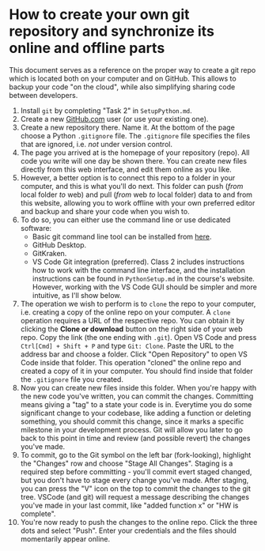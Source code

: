 # How to create your own git repository and synchronize its online and offline parts

This document serves as a reference on the proper way to create a git repo which is located both on your computer and on GitHub. This allows to backup your code "on the cloud", while also simplifying sharing code between developers.

1. Install `git` by completing "Task 2" in `SetupPython.md`.
1. Create a new [GitHub.com](https://github.com) user (or use your existing one).
2. Create a new repository there. Name it. At the bottom of the page choose a Python `.gitignore` file.
The `.gitignore` file specifies the files that are ignored, i.e. _not_ under version control.
4. The page you arrived at is the homepage of your repository (repo). All code you write will
one day be shown there. You can create new files directly from this web interface,
and edit them online as you like.
5. However, a better option is to connect this repo to a folder in your computer, and this is what you'll do next.
This folder can push (_from_ local folder _to_ web) and pull (_from_ web _to_ local folder) data to and from this website,
allowing you to work offline with your own preferred editor and backup and share your code when you wish to.
5. To do so, you can either use the command line or use dedicated software:
    - Basic git command line tool can be installed from [here](https://git-scm.com/downloads).
    - GitHub Desktop.
    - GitKraken.
    - VS Code Git integration (preferred).
    Class 2 includes instructions how to work with the command line interface, and the installation instructions
    can be found in `PythonSetup.md` in the course's website. However, working with the VS Code GUI should be simpler and more intuitive, as I'll show below.
6. The operation we wish to perform is to `clone` the repo to your computer, i.e. creating a copy of the online repo on your computer.
A `clone` operation requires a URL of the respective repo. You can obtain it by clicking the
__Clone or download__ button on the right side of your web repo. Copy the link (the one ending with `.git`). Open VS Code and press `Ctrl[Cmd] + Shift + P` and type `Git: Clone`. Paste the URL to the address bar and choose a folder. Click "Open Repository" to open VS Code inside that folder. This operation "cloned" the online repo and created a copy of it in your computer. You should find inside that folder the `.gitignore` file you created.
8. Now you can create new files inside this folder. When you're happy with the new code you've written, you can commit the changes. Committing means giving a "tag" to a state your code is in. Everytime you do some significant change to your codebase, like adding a function or deleting something, you should commit this change, since it marks a specific milestone in your development process. Git will allow you later to go back to this point in time and review (and possible revert) the changes you've made.
9. To commit, go to the Git symbol on the left bar (fork-looking), highlight the "Changes" row and choose "Stage All Changes". Staging is a required step before committing - you'll commit evert staged changed, but you don't have to stage every change you've made. After staging, you can press the "V" icon on the top to commit the changes to the git tree. VSCode (and git) will request a message describing the changes you've made in your last commit, like "added function x" or "HW is complete".
9. You're now ready to push the changes to the online repo. Click the three dots and select "Push". Enter your credentials and the files should momentarily appear online.
